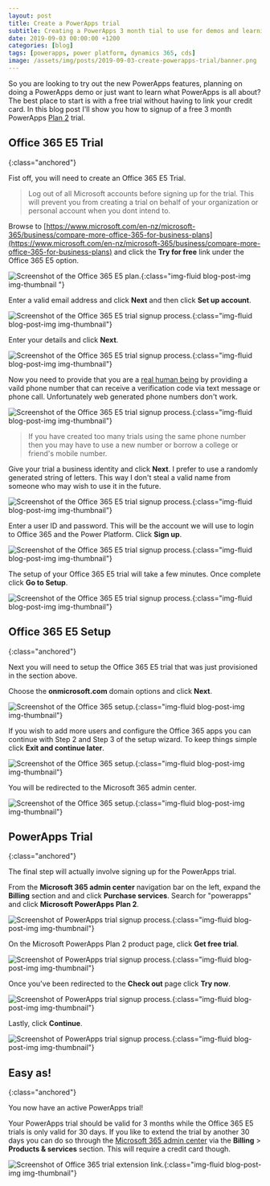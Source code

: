 ```yaml
---
layout: post
title: Create a PowerApps trial
subtitle: Creating a PowerApps 3 month tial to use for demos and learning.
date: 2019-09-03 00:00:00 +1200
categories: [blog]
tags: [powerapps, power platform, dynamics 365, cds]
image: /assets/img/posts/2019-09-03-create-powerapps-trial/banner.png
---
```


So you are looking to try out the new PowerApps features, planning on doing a PowerApps demo or just want to learn what PowerApps is all about? The best place to start is with a free trial without having to link your credit card. In this blog post I'll show you how to signup of a free 3 month PowerApps [Plan 2](https://powerapps.microsoft.com/en-us/pricing/#compare-plans) trial.

## Office 365 E5 Trial
{:class="anchored"}

 Fist off, you will need to create an Office 365 E5 Trial.

> Log out of all Microsoft accounts before signing up for the trial. This will prevent you from creating a trial on behalf of your organization or personal account when you dont intend to.

Browse to [https://www.microsoft.com/en-nz/microsoft-365/business/compare-more-office-365-for-business-plans](https://www.microsoft.com/en-nz/microsoft-365/business/compare-more-office-365-for-business-plans) and click the **Try for free** link under the Office 365 E5 option.

![Screenshot of the Office 365 E5 plan.](/assets/img/posts/2019-09-03-create-powerapps-trial/o365-plans.png "Office 365 E5"){:class="img-fluid blog-post-img img-thumbnail "}

Enter a valid email address and click **Next** and then click **Set up account**.

![Screenshot of the Office 365 E5 trial signup process.](/assets/img/posts/2019-09-03-create-powerapps-trial/o365-trial-signup-1.png "Office 365 E5 Trial Signup"){:class="img-fluid blog-post-img img-thumbnail"}

Enter your details and click **Next**.

![Screenshot of the Office 365 E5 trial signup process.](/assets/img/posts/2019-09-03-create-powerapps-trial/o365-trial-signup-2.png "Office 365 E5 Trial Signup"){:class="img-fluid blog-post-img img-thumbnail"}

Now you need to provide that you are a [real human being](https://youtu.be/kNdDROtrPcQ) by providing a vaild phone number that can receive a verification code via text message or phone call. Unfortunately web generated phone numbers don't work.

![Screenshot of the Office 365 E5 trial signup process.](/assets/img/posts/2019-09-03-create-powerapps-trial/o365-trial-signup-3.png "Office 365 E5 Trial Signup"){:class="img-fluid blog-post-img img-thumbnail"}

> If you have created too many trials using the same phone number then you may have to use a new number or borrow a college or friend's mobile number.

Give your trial a business identity and click **Next**. I prefer to use a randomly generated string of letters. This way I don't steal a valid name from someone who may wish to use it in the future.

![Screenshot of the Office 365 E5 trial signup process.](/assets/img/posts/2019-09-03-create-powerapps-trial/o365-trial-signup-4.png "Office 365 E5 Trial Signup"){:class="img-fluid blog-post-img img-thumbnail"}

Enter a user ID and password. This will be the account we will use to login to Office 365 and the Power Platform. Click **Sign up**.

![Screenshot of the Office 365 E5 trial signup process.](/assets/img/posts/2019-09-03-create-powerapps-trial/o365-trial-signup-5.png "Office 365 E5 Trial Signup"){:class="img-fluid blog-post-img img-thumbnail"}

The setup of your Office 365 E5 trial will take a few minutes. Once complete click **Go to Setup**.

![Screenshot of the Office 365 E5 trial signup process.](/assets/img/posts/2019-09-03-create-powerapps-trial/o365-trial-signup-6.png "Office 365 E5 Trial Signup"){:class="img-fluid blog-post-img img-thumbnail"}

## Office 365 E5 Setup
{:class="anchored"}

Next you will need to setup the Office 365 E5 trial that was just provisioned in the section above.

Choose the **onmicrosoft.com** domain options and click **Next**.  

![Screenshot of the Office 365 setup.](/assets/img/posts/2019-09-03-create-powerapps-trial/o365-trial-setup-1.png "Office 365 Setup"){:class="img-fluid blog-post-img img-thumbnail"}

If you wish to add more users and configure the Office 365 apps you can continue with Step 2 and Step 3 of the setup wizard. To keep things simple click **Exit and continue later**.  

![Screenshot of the Office 365 setup.](/assets/img/posts/2019-09-03-create-powerapps-trial/o365-trial-setup-2.png "Office 365 Setup"){:class="img-fluid blog-post-img img-thumbnail"}

You will be redirected to the Microsoft 365 admin center.  

![Screenshot of the Office 365 setup.](/assets/img/posts/2019-09-03-create-powerapps-trial/o365-trial-setup-3.png "Office 365 Setup"){:class="img-fluid blog-post-img img-thumbnail"}

## PowerApps Trial
{:class="anchored"}

The final step will actually involve signing up for the PowerApps trial.

From the **Microsoft 365 admin center** navigation bar on the left, expand the **Billing** section and and click **Purchase services**. Search for "powerapps" and click **Microsoft PowerApps Plan 2**.

![Screenshot of PowerApps trial signup process.](/assets/img/posts/2019-09-03-create-powerapps-trial/powerapps-trial-signup-1.png "PowerApps Trial Signup"){:class="img-fluid blog-post-img img-thumbnail"}

On the Microsoft PowerApps Plan 2 product page, click **Get free trial**.

![Screenshot of PowerApps trial signup process.](/assets/img/posts/2019-09-03-create-powerapps-trial/powerapps-trial-signup-2.png "PowerApps Trial Signup"){:class="img-fluid blog-post-img img-thumbnail"}

Once you've been redirected to the **Check out** page click **Try now**.

![Screenshot of PowerApps trial signup process.](/assets/img/posts/2019-09-03-create-powerapps-trial/powerapps-trial-signup-3.png "PowerApps Trial Signup"){:class="img-fluid blog-post-img img-thumbnail"}

Lastly, click **Continue**.

![Screenshot of PowerApps trial signup process.](/assets/img/posts/2019-09-03-create-powerapps-trial/powerapps-trial-signup-4.png "PowerApps Trial Signup"){:class="img-fluid blog-post-img img-thumbnail"}

## Easy as!
{:class="anchored"}

You now have an active PowerApps trial!

Your PowerApps trial should be valid for 3 months while the Office 365 E5 trials is only valid for 30 days. If you like to extend the trial by another 30 days you can do so through the [Microsoft 365  admin center](https://portal.office.com/AdminPortal/Home#/subscriptions) via the **Billing** > **Products & services** section. This will require a credit card though.

![Screenshot of Office 365 trial extension link.](/assets/img/posts/2019-09-03-create-powerapps-trial/extend-trials.png "Extend Trials"){:class="img-fluid blog-post-img img-thumbnail"}